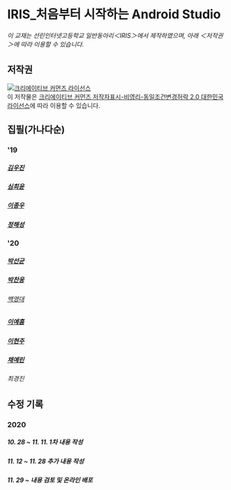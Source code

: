 # IRIS_처음부터 시작하는 Android Studio
###### 이 교재는 선린인터넷고등학교 일반동아리＜IRIS＞에서 제작하였으며, 아래 ＜저작권＞에 따라 이용할 수 있습니다. 

## 저작권

<a rel="license" href="http://creativecommons.org/licenses/by-nc-sa/2.0/kr/"><img alt="크리에이티브 커먼즈 라이선스" style="border-width:0" src="https://i.creativecommons.org/l/by-nc-sa/2.0/kr/88x31.png" /></a><br />이 저작물은 <a rel="license" href="http://creativecommons.org/licenses/by-nc-sa/2.0/kr/">크리에이티브 커먼즈 저작자표시-비영리-동일조건변경허락 2.0 대한민국 라이선스</a>에 따라 이용할 수 있습니다.


## 집필(가나다순)
### '19

##### [김우진](https://github.com/spstar18)

##### [심희윤](https://github.com/cabege)

##### [이종우](https://github.com/sunrinint) 

##### [정해성](https://github.com/XxCtrlZxX)


### '20

##### [박선균](https://github.com/qkrtjsrbs315)

##### [박찬웅](https://github.com/bara200409)

###### [백영대](https://github.com/baekyeongdae)

##### [이예흠](https://github.com/leeyegma)

##### [이현주](https://github.com/Hyun10104)

##### [채예린](https://github.com/cheyelin)

###### 최경진


## 수정 기록

### 2020

##### 10. 28 ~ 11. 11. 1차 내용 작성

##### 11. 12 ~ 11. 28 추가 내용 작성

##### 11. 29 ~ 내용 검토 및 온라인 배포
